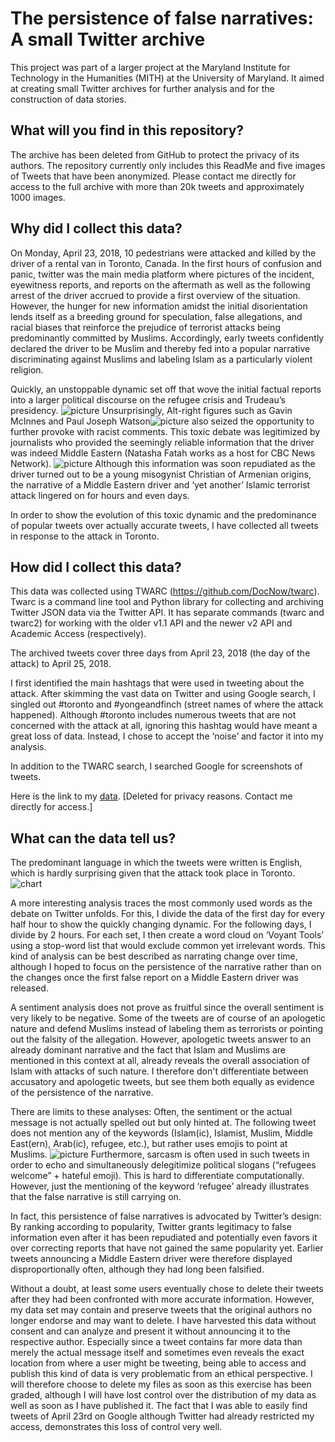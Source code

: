 # The persistence of false narratives: A small Twitter archive

This project was part of a larger project at the Maryland Institute for Technology in the Humanities (MITH) at the University of Maryland. It aimed at creating small Twitter archives for further analysis and for the construction of data stories.



## What will you find in this repository?

The archive has been deleted from GitHub to protect the privacy of its authors. The repository currently only includes this ReadMe and five images of Tweets that have been anonymized. Please contact me directly for access to the full archive with more than 20k tweets and approximately 1000 images.



## Why did I collect this data?

On Monday, April 23, 2018, 10 pedestrians were attacked and killed by the driver of a rental van in Toronto, Canada. In the first hours of confusion and panic, twitter was the main media platform where pictures of the incident, eyewitness reports, and reports on the aftermath as well as the following arrest of the driver accrued to provide a first overview of the situation. However, the hunger for new information amidst the initial disorientation lends itself as a breeding ground for speculation, false allegations, and racial biases that reinforce the prejudice of terrorist attacks being predominantly committed by Muslims. Accordingly, early tweets confidently declared the driver to be Muslim and thereby fed into a popular narrative discriminating against Muslims and labeling Islam as a particularly violent religion. 


Quickly, an unstoppable dynamic set off that wove the initial factual reports into a larger political discourse on the refugee crisis and Trudeau’s presidency. ![picture](https://github.com/IKFKirchner/TwitterArchive/blob/master/TwitterArchive%20Tweet%205.jpg) Unsurprisingly, Alt-right figures such as Gavin McInnes and Paul Joseph Watson![picture](https://github.com/IKFKirchner/TwitterArchive/blob/master/TwitterArchive%20Tweet%204.jpg) also seized the opportunity to further provoke with racist comments. This toxic debate was legitimized by journalists who provided the seemingly reliable information that the driver was indeed Middle Eastern (Natasha Fatah works as a host for CBC News Network). ![picture](https://github.com/IKFKirchner/TwitterArchive/blob/master/TwitterArchive%20Tweet%203.jpg) Although this information was soon repudiated as the driver turned out to be a young misogynist Christian of Armenian origins, the narrative of a Middle Eastern driver and ‘yet another’ Islamic terrorist attack lingered on for hours and even days. 


In order to show the evolution of this toxic dynamic and the predominance of popular tweets over actually accurate tweets, I have collected all tweets in response to the attack in Toronto. 



## How did I collect this data?

This data was collected using TWARC (https://github.com/DocNow/twarc). Twarc is a command line tool and Python library for collecting and archiving Twitter JSON data via the Twitter API. It has separate commands (twarc and twarc2) for working with the older v1.1 API and the newer v2 API and Academic Access (respectively).

The archived tweets cover three days from April 23, 2018 (the day of the attack) to April 25, 2018.

I first identified the main hashtags that were used in tweeting about the attack. After skimming the vast data on Twitter and using Google search, I singled out #toronto and #yongeandfinch (street names of where the attack happened). Although #toronto includes numerous tweets that are not concerned with the attack at all, ignoring this hashtag would have meant a great loss of data. Instead, I chose to accept the ‘noise’ and factor it into my analysis. 

In addition to the TWARC search, I searched Google for screenshots of tweets.

Here is the link to my [data](https://github.com/IKFKirchner/datastory/blob/master/data/tweets.csv). [Deleted for privacy reasons. Contact me directly for access.]



## What can the data tell us?


The predominant language in which the tweets were written is English, which is hardly surprising given that the attack took place in Toronto. ![chart](https://github.com/IKFKirchner/datastory/blob/master/chart.png)



A more interesting analysis traces the most commonly used words as the debate on Twitter unfolds. For this, I divide the data of the first day for every half hour to show the quickly changing dynamic. For the following days, I divide by 2 hours. For each set, I then create a word cloud on ‘Voyant Tools’ using a stop-word list that would exclude common yet irrelevant words. This kind of analysis can be best described as narrating change over time, although I hoped to focus on the persistence of the narrative rather than on the changes once the first false report on a Middle Eastern driver was released. 


A sentiment analysis does not prove as fruitful since the overall sentiment is very likely to be negative. Some of the tweets are of course of an apologetic nature and defend Muslims instead of labeling them as terrorists or pointing out the falsity of the allegation. However, apologetic tweets answer to an already dominant narrative and the fact that Islam and Muslims are mentioned in this context at all, already reveals the overall association of Islam with attacks of such nature. I therefore don't differentiate between accusatory and apologetic tweets, but see them both equally as evidence of the persistence of the narrative.


There are limits to these analyses: Often, the sentiment or the actual message is not actually spelled out but only hinted at. The following tweet does not mention any of the keywords (Islam(ic), Islamist, Muslim, Middle East(ern), Arab(ic), refugee, etc.), but rather uses emojis to point at Muslims. ![picture](https://github.com/IKFKirchner/TwitterArchive/blob/master/TwitterArchive%20Tweet%201.jpg) Furthermore, sarcasm is often used in such tweets in order to echo and simultaneously delegitimize political slogans (“refugees welcome” + hateful emoji). This is hard to differentiate computationally. However, just the mentioning of the keyword ‘refugee’ already illustrates that the false narrative is still carrying on.


In fact, this persistence of false narratives is advocated by Twitter’s design: By ranking according to popularity, Twitter grants legitimacy to false information even after it has been repudiated and potentially even favors it over correcting reports that have not gained the same popularity yet. Earlier tweets announcing a Middle Eastern driver were therefore displayed disproportionally often, although they had long been falsified. 


Without a doubt, at least some users eventually chose to delete their tweets after they had been confronted with more accurate information. However, my data set may contain and preserve tweets that the original authors no longer endorse and may want to delete. I have harvested this data without consent and can analyze and present it without announcing it to the respective author. Especially since a tweet contains far more data than merely the actual message itself and sometimes even reveals the exact location from where a user might be tweeting, being able to access and publish this kind of data is very problematic from an ethical perspective. I will therefore choose to delete my files as soon as this exercise has been graded, although I will have lost control over the distribution of my data as well as soon as I have published it. The fact that I was able to easily find tweets of April 23rd on Google although Twitter had already restricted my access, demonstrates this loss of control very well.










